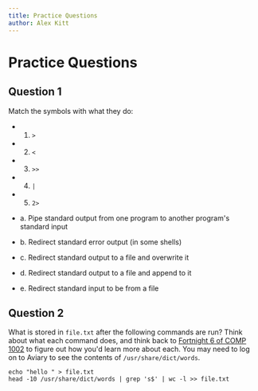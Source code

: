 ```yaml
---
title: Practice Questions
author: Alex Kitt
---
```


Practice Questions
==================

Question 1
----------
Match the symbols with what they do:

- 1. `>`
- 2. `<`
- 3. `>>`
- 4. `|`
- 5. `2>`

- a. Pipe standard output from one program to another program's standard input
- b. Redirect standard error output (in some shells)
- c. Redirect standard output to a file and overwrite it
- d. Redirect standard output to a file and append to it
- e. Redirect standard input to be from a file

Question 2
----------

What is stored in `file.txt` after the following commands are run? Think about
what each command does, and think back to [Fortnight 6 of COMP 1002] to figure out
how you'd learn more about each. You may need to log on to Aviary to see the
contents of `/usr/share/dict/words`.

```shell
echo "hello " > file.txt
head -10 /usr/share/dict/words | grep 's$' | wc -l >> file.txt
```

[Fortnight 6 of COMP 1002]:
https://university-of-manitoba-computer-science.github.io/tools-n-techniques/topic06/topic-2.html
